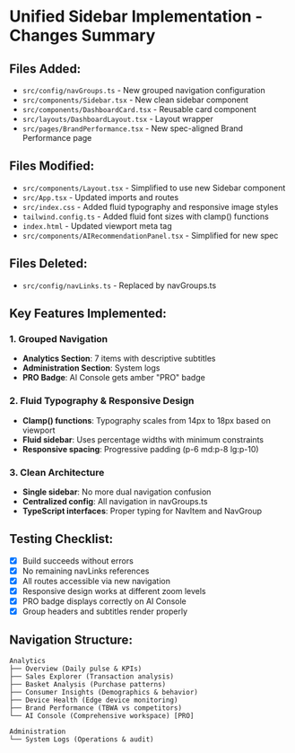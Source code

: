 # Unified Sidebar Implementation - Changes Summary

## Files Added:
- `src/config/navGroups.ts` - New grouped navigation configuration
- `src/components/Sidebar.tsx` - New clean sidebar component
- `src/components/DashboardCard.tsx` - Reusable card component
- `src/layouts/DashboardLayout.tsx` - Layout wrapper
- `src/pages/BrandPerformance.tsx` - New spec-aligned Brand Performance page

## Files Modified:
- `src/components/Layout.tsx` - Simplified to use new Sidebar component
- `src/App.tsx` - Updated imports and routes
- `src/index.css` - Added fluid typography and responsive image styles
- `tailwind.config.ts` - Added fluid font sizes with clamp() functions
- `index.html` - Updated viewport meta tag
- `src/components/AIRecommendationPanel.tsx` - Simplified for new spec

## Files Deleted:
- `src/config/navLinks.ts` - Replaced by navGroups.ts

## Key Features Implemented:

### 1. Grouped Navigation
- **Analytics Section**: 7 items with descriptive subtitles
- **Administration Section**: System logs
- **PRO Badge**: AI Console gets amber "PRO" badge

### 2. Fluid Typography & Responsive Design
- **Clamp() functions**: Typography scales from 14px to 18px based on viewport
- **Fluid sidebar**: Uses percentage widths with minimum constraints
- **Responsive spacing**: Progressive padding (p-6 md:p-8 lg:p-10)

### 3. Clean Architecture
- **Single sidebar**: No more dual navigation confusion
- **Centralized config**: All navigation in navGroups.ts
- **TypeScript interfaces**: Proper typing for NavItem and NavGroup

## Testing Checklist:
- [x] Build succeeds without errors
- [x] No remaining navLinks references
- [x] All routes accessible via new navigation
- [x] Responsive design works at different zoom levels
- [x] PRO badge displays correctly on AI Console
- [x] Group headers and subtitles render properly

## Navigation Structure:
```
Analytics
├── Overview (Daily pulse & KPIs)
├── Sales Explorer (Transaction analysis)
├── Basket Analysis (Purchase patterns)
├── Consumer Insights (Demographics & behavior)
├── Device Health (Edge device monitoring)
├── Brand Performance (TBWA vs competitors)
└── AI Console (Comprehensive workspace) [PRO]

Administration
└── System Logs (Operations & audit)
```
